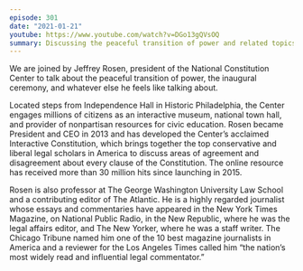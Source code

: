 ```yaml
---
episode: 301
date: "2021-01-21"
youtube: https://www.youtube.com/watch?v=DGo13gQVsOQ
summary: Discussing the peaceful transition of power and related topics
---
```

We are joined by Jeffrey Rosen, president of the National Constitution Center
to talk about the peaceful transition of power, the inaugural ceremony, and
whatever else he feels like talking about.

Located steps from Independence Hall in Historic Philadelphia, the Center
engages millions of citizens as an interactive museum, national town hall, and
provider of nonpartisan resources for civic education. Rosen became President
and CEO in 2013 and has developed the Center’s acclaimed Interactive
Constitution, which brings together the top conservative and liberal legal
scholars in America to discuss areas of agreement and disagreement about every
clause of the Constitution. The online resource has received more than 30
million hits since launching in 2015.

Rosen is also professor at The George Washington University Law School and a
contributing editor of The Atlantic. He is a highly regarded journalist whose
essays and commentaries have appeared in the New York Times Magazine, on
National Public Radio, in the New Republic, where he was the legal affairs
editor, and The New Yorker, where he was a staff writer. The Chicago Tribune
named him one of the 10 best magazine journalists in America and a reviewer for
the Los Angeles Times called him “the nation’s most widely read and influential
legal commentator.”
